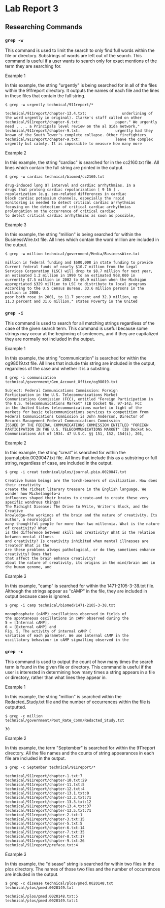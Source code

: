 # **Lab Report 3**

## **Researching Commands**
### `grep -w`
This command is used to limit the search to only find full words within the file or directory. Substrings of words are left out of the search. This command is useful if a user wants to search only for exact mentions of the term they are searching for.

Example 1

In this example, the string "urgently" is being searched for in all of the files within the 911report directory. It outputs the names of each file and the lines in these files that contain the full string.
```
$ grep -w urgently technical/911report/*

technical/911report/chapter-13.4.txt:                underlining of the word urgently in original). Clarke's staff called on other
technical/911report/chapter-6.txt:                paper." We urgently need . . . a Principals level review on the al Qida network,"
technical/911report/chapter-9.txt:                urgently had they known of the South Tower's complete collapse. Other firefighters
technical/911report/chapter-9.txt:                leave the complex urgently but calmly. It is impossible to measure how many more
```

Example 2

In this example, the string "cardiac" is searched for in the cc2160.txt file. All lines which contain the full string are printed in the output.
```
$ grep -w cardiac technical/biomed/cc2160.txt

drug-induced long QT interval and cardiac arrhythmias. In a
drugs that prolong cardiac repolarization [ 9 16 ] .
repolarization (e.g. sex-related differences in cardiac
block cardiac potassium channels, especially the rapid
monitoring is needed to detect critical cardiac arrhythmias
focusing on the detection of critical cardiac arrhythmias
prolongation on the occurrence of critical cardiac
to detect critical cardiac arrhythmias as soon as possible,
```

Example 3

In this example, the string "million" is being searched for within the BusinessWire.txt file. All lines which contain the word million are included in the output.
```
$ grep -w million technical/government/Media/BusinessWire.txt

million in federal funding and $600,000 in state funding to provide
Current federal funds of nearly $10.7 million from the Legal
Services Corporation (LSC) will drop to $8.7 million for next year,
an estimated 1.2 million in 1990 to an estimated 968,000 in
currently $7.5 million in 2002 to $6.9 million when the Michigan
appropriated $329 million to LSC to distribute to local programs
According to the U.S Census Bureau, 33.6 million persons in the
million in 2000.
poor both rose in 2001, to 11.7 percent and 32.9 million, up
11.3 percent and 31.6 million," states Poverty in the United
```


### `grep -i`
This command is used to search for all matching strings regardless of the case of the given search term. This command is useful because some strings may occur at the beginning of sentences, and if they are capitalized they are normally not included in the output.

Example 1

In this example, the string "communication" is searched for within the og98019.txt file. All lines that include this string are included in the output, regardless of the case and whether it is a substring.
```
$ grep -i communication technical/government/Gen_Account_Office/og98019.txt

Subject: Federal Communications Commission: Foreign
Participation in the U.S. Telecommunications Market
Communications Commission (FCC), entitled "Foreign Participation in
the U.S. Telecommunications Market" (IB Docket No. 97-142; FCC
in the United States telecommunications market in light of the
markets for basic telecommunications services to competition from
Federal Communications Commission is John Anderson, Director of
Records Management Federal Communications Commission
ISSUED BY THE FEDERAL COMMUNICATIONS COMMISSION ENTITLED "FOREIGN
PARTICIPATION IN THE U.S. TELECOMMUNICATIONS MARKET" (IB Docket No.
Communications Act of 1934. 47 U.S.C. §§ 151, 152, 154(i), 201,
```

Example 2

In this example, the string "creat" is searched for within the journal.pbio.0020047.txt file. All lines that include this as a substring or full string, regardless of case, are included in the output.
```
$ grep -i creat technical/plos/journal.pbio.0020047.txt

Creative human beings are the torch-bearers of civilization. How does their creativity
create the richest literary treasure in the English language. We wonder how Michelangelo—a
influences shaped their brains to create—and to create these very specific wondrous things?
The Midnight Disease: The Drive to Write, Writer's Block, and the Creative
knowledge—the workings of the brain and the nature of creativity. Its author, a neurologist
many thoughtful people for more than two millennia. What is the nature of creativity? What
is the difference between skill and creativity? What is the relation between mental illness
and creativity? Is creativity inhibited when mental illnesses are treated? What is the
Are these problems always pathological, or do they sometimes enhance creativity? Does that
that affect the brain enhance creativity?
about the nature of creativity, its origins in the mind/brain and in the human genome, and
```

Example 3

In this example, "camp" is searched for within the 1471-2105-3-38.txt file. Although the strings appear as "cAMP" in the file, they are included in output because case is ignored.
```
$ grep -i camp technical/biomed/1471-2105-3-38.txt

monophosphate (cAMP) oscillations observed in fields of
the spontaneous oscillations in cAMP observed during the
5 = [Internal cAMP], 
6 = [External cAMP] and 
Fig. 5. The activity of internal cAMP ( 
variation of each parameter. We use internal cAMP in the
oscillatory behaviour in cAMP signalling observed in the
```


### `grep -c`
This command is used to output the count of how many times the search term is found in the given file or directory. This command is useful if the user is interested in determining how many times a string appears in a file or directory, rather than what lines they appear in.

Example 1

In this example, the string "million" is searched within the Redacted_Study.txt file and the number of occurrences within the file is outputted.
```
$ grep -c million technical/government/Post_Rate_Comm/Redacted_Study.txt

30
```

Example 2

In this example, the term "September" is searched for within the 911report directory. All the file names and the counts of string appearances in each file are included in the output.
```
$ grep -c September technical/911report/*

technical/911report/chapter-1.txt:7
technical/911report/chapter-10.txt:29
technical/911report/chapter-11.txt:5
technical/911report/chapter-12.txt:4
technical/911report/chapter-13.1.txt:0
technical/911report/chapter-13.2.txt:71
technical/911report/chapter-13.3.txt:12
technical/911report/chapter-13.4.txt:37
technical/911report/chapter-13.5.txt:71
technical/911report/chapter-2.txt:1
technical/911report/chapter-3.txt:15
technical/911report/chapter-5.txt:5
technical/911report/chapter-6.txt:14
technical/911report/chapter-7.txt:35
technical/911report/chapter-8.txt:17
technical/911report/chapter-9.txt:26
technical/911report/preface.txt:4
```

Example 3

In this example, the "disease" string is searched for within two files in the plos directory. The names of those two files and the number of occurrences are included in the output.
```
$ grep -c disease technical/plos/pmed.0020148.txt technical/plos/pmed.0020149.txt

technical/plos/pmed.0020148.txt:5
technical/plos/pmed.0020149.txt:1
```